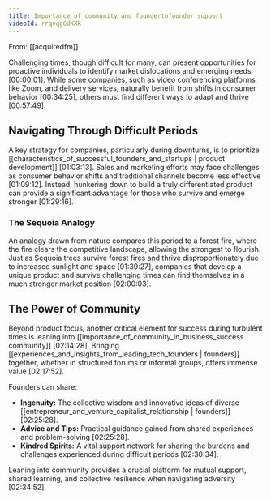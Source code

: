 ```yaml
---
title: Importance of community and foundertofounder support
videoId: rrqvqg6dKXk
---
```


From: [[acquiredfm]] <br/> 

Challenging times, though difficult for many, can present opportunities for proactive individuals to identify market dislocations and emerging needs <a class="yt-timestamp" data-t="00:00:01">[00:00:01]</a>. While some companies, such as video conferencing platforms like Zoom, and delivery services, naturally benefit from shifts in consumer behavior <a class="yt-timestamp" data-t="00:34:25">[00:34:25]</a>, others must find different ways to adapt and thrive <a class="yt-timestamp" data-t="00:57:49">[00:57:49]</a>.

## Navigating Through Difficult Periods

A key strategy for companies, particularly during downturns, is to prioritize [[characteristics_of_successful_founders_and_startups | product development]] <a class="yt-timestamp" data-t="01:03:13">[01:03:13]</a>. Sales and marketing efforts may face challenges as consumer behavior shifts and traditional channels become less effective <a class="yt-timestamp" data-t="01:09:12">[01:09:12]</a>. Instead, hunkering down to build a truly differentiated product can provide a significant advantage for those who survive and emerge stronger <a class="yt-timestamp" data-t="01:29:16">[01:29:16]</a>.

### The Sequoia Analogy
An analogy drawn from nature compares this period to a forest fire, where the fire clears the competitive landscape, allowing the strongest to flourish. Just as Sequoia trees survive forest fires and thrive disproportionately due to increased sunlight and space <a class="yt-timestamp" data-t="01:39:27">[01:39:27]</a>, companies that develop a unique product and survive challenging times can find themselves in a much stronger market position <a class="yt-timestamp" data-t="02:00:03">[02:00:03]</a>.

## The Power of Community

Beyond product focus, another critical element for success during turbulent times is leaning into [[importance_of_community_in_business_success | community]] <a class="yt-timestamp" data-t="02:14:28">[02:14:28]</a>. Bringing [[experiences_and_insights_from_leading_tech_founders | founders]] together, whether in structured forums or informal groups, offers immense value <a class="yt-timestamp" data-t="02:17:52">[02:17:52]</a>.

Founders can share:
*   **Ingenuity:** The collective wisdom and innovative ideas of diverse [[entrepreneur_and_venture_capitalist_relationship | founders]] <a class="yt-timestamp" data-t="02:25:28">[02:25:28]</a>.
*   **Advice and Tips:** Practical guidance gained from shared experiences and problem-solving <a class="yt-timestamp" data-t="02:25:28">[02:25:28]</a>.
*   **Kindred Spirits:** A vital support network for sharing the burdens and challenges experienced during difficult periods <a class="yt-timestamp" data-t="02:30:34">[02:30:34]</a>.

Leaning into community provides a crucial platform for mutual support, shared learning, and collective resilience when navigating adversity <a class="yt-timestamp" data-t="02:34:52">[02:34:52]</a>.